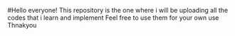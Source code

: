 #Hello everyone!
This repository is the one where i will be uploading all the codes that i learn and implement 
Feel free to use them for your own use
Thnakyou
